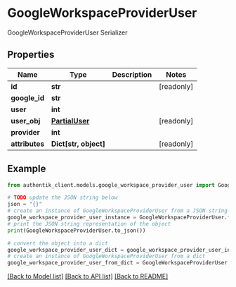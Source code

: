 # GoogleWorkspaceProviderUser

GoogleWorkspaceProviderUser Serializer

## Properties

Name | Type | Description | Notes
------------ | ------------- | ------------- | -------------
**id** | **str** |  | [readonly] 
**google_id** | **str** |  | 
**user** | **int** |  | 
**user_obj** | [**PartialUser**](PartialUser.md) |  | [readonly] 
**provider** | **int** |  | 
**attributes** | **Dict[str, object]** |  | [readonly] 

## Example

```python
from authentik_client.models.google_workspace_provider_user import GoogleWorkspaceProviderUser

# TODO update the JSON string below
json = "{}"
# create an instance of GoogleWorkspaceProviderUser from a JSON string
google_workspace_provider_user_instance = GoogleWorkspaceProviderUser.from_json(json)
# print the JSON string representation of the object
print(GoogleWorkspaceProviderUser.to_json())

# convert the object into a dict
google_workspace_provider_user_dict = google_workspace_provider_user_instance.to_dict()
# create an instance of GoogleWorkspaceProviderUser from a dict
google_workspace_provider_user_from_dict = GoogleWorkspaceProviderUser.from_dict(google_workspace_provider_user_dict)
```
[[Back to Model list]](../README.md#documentation-for-models) [[Back to API list]](../README.md#documentation-for-api-endpoints) [[Back to README]](../README.md)



